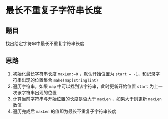 # 最长不重复子字符串长度

## 题目

找出给定字符串中最长不重复字符串长度

## 思路

1. 初始化最长字符串长度 `maxLen:=0` ，默认开始位置为 `start = -1`，和记录字符串出现的位置集合 `make(map[string]int)`
2. 遍历字符串，如果 `map` 中可以找到该字符串，此时更新开始位置 `start` 为上一次该字符串出现的位置
3. 计算当前字符串与开始位置的长度是否大于 `maxLen` ，如果大于则更新 `maxLen` 数值
4. 遍历完成后 `maxLen` 的值即为最长不重复子字符串长度
